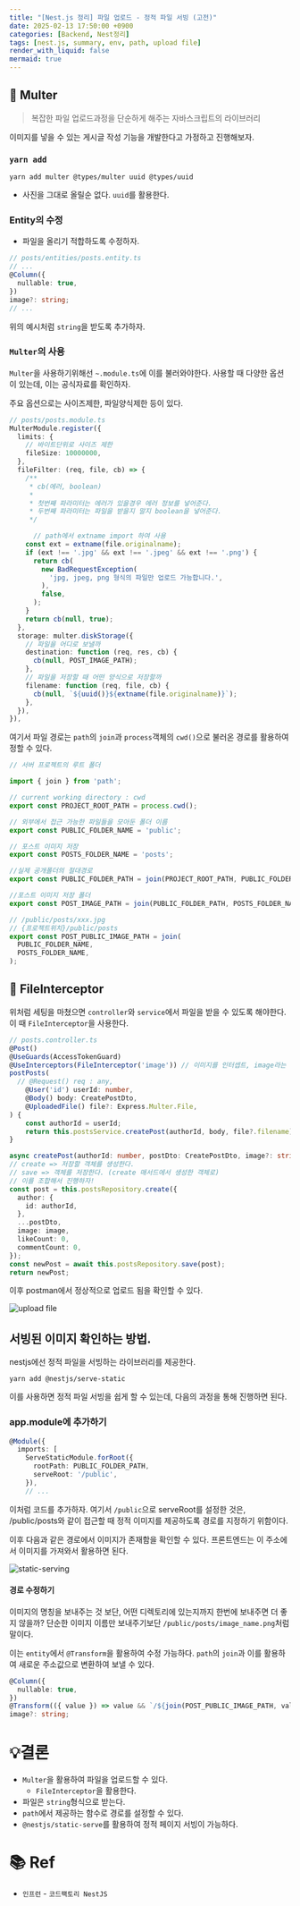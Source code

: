 ```yaml
---
title: "[Nest.js 정리] 파일 업로드 - 정적 파일 서빙 (고전)"
date: 2025-02-13 17:50:00 +0900
categories: [Backend, Nest정리]
tags: [nest.js, summary, env, path, upload file]
render_with_liquid: false
mermaid: true
---
```


## 📌 Multer

> 복잡한 파일 업로드과정을 단순하게 해주는 자바스크립트의 라이브러리

이미지를 넣을 수 있는 게시글 작성 기능을 개발한다고 가정하고 진행해보자.

### `yarn add`

```shell
yarn add multer @types/multer uuid @types/uuid
```

- 사진을 그대로 올릴순 없다. `uuid`를 활용한다. 

### Entity의 수정

- 파일을 올리기 적합하도록 수정하자.

```ts
// posts/entities/posts.entity.ts
// ...
@Column({
  nullable: true,
})
image?: string;
// ...
```

위의 예시처럼 `string`을 받도록 추가하자.

### `Multer`의 사용

`Multer`을 사용하기위해선 `~.module.ts`에 이를 불러와야한다. 사용할 때 다양한 옵션이 있는데, 이는 공식자료를 확인하자.

주요 옵션으로는 사이즈제한, 파일양식제한 등이 있다.

```ts
// posts/posts.module.ts
MulterModule.register({
  limits: {
    // 바이트단위로 사이즈 제한
    fileSize: 10000000,
  },
  fileFilter: (req, file, cb) => {
    /**
     * cb(에러, boolean)
     *
     * 첫번째 파라미터는 에러가 있을경우 에러 정보를 넣어준다.
     * 두번째 파라미터는 파일을 받을지 말지 boolean을 넣어준다.
     */

      // path에서 extname import 하여 사용
    const ext = extname(file.originalname);
    if (ext !== '.jpg' && ext !== '.jpeg' && ext !== '.png') {
      return cb(
        new BadRequestException(
          'jpg, jpeg, png 형식의 파일만 업로드 가능합니다.',
        ),
        false,
      );
    }
    return cb(null, true);
  },
  storage: multer.diskStorage({
    // 파일을 어디로 보낼까
    destination: function (req, res, cb) {
      cb(null, POST_IMAGE_PATH);
    },
    // 파일을 저장할 때 어떤 양식으로 저장할까
    filename: function (req, file, cb) {
      cb(null, `${uuid()}${extname(file.originalname)}`);
    },
  }),
}),
```

여기서 파일 경로는 `path`의 `join`과 `process`객체의 `cwd()`으로 불러온 경로를 활용하여 정할 수 있다.

```ts
// 서버 프로젝트의 루트 폴더

import { join } from 'path';

// current working directory : cwd
export const PROJECT_ROOT_PATH = process.cwd();

// 외부에서 접근 가능한 파일들을 모아둔 폴더 이름
export const PUBLIC_FOLDER_NAME = 'public';

// 포스트 이미지 저장
export const POSTS_FOLDER_NAME = 'posts';

//실제 공개폴더의 절대경로
export const PUBLIC_FOLDER_PATH = join(PROJECT_ROOT_PATH, PUBLIC_FOLDER_NAME);

//포스트 이미지 저장 폴더
export const POST_IMAGE_PATH = join(PUBLIC_FOLDER_PATH, POSTS_FOLDER_NAME);

// /public/posts/xxx.jpg
// {프로젝트위치}/public/posts
export const POST_PUBLIC_IMAGE_PATH = join(
  PUBLIC_FOLDER_NAME,
  POSTS_FOLDER_NAME,
);
```

## 📌 FileInterceptor

위처럼 세팅을 마쳤으면 `controller`와 `service`에서 파일을 받을 수 있도록 해야한다. 이 때 `FileInterceptor`을 사용한다.

```ts
// posts.controller.ts
@Post()
@UseGuards(AccessTokenGuard)
@UseInterceptors(FileInterceptor('image')) // 이미지를 인터셉트, image라는 키값으르 확인함
postPosts(
  // @Request() req : any,
    @User('id') userId: number,
    @Body() body: CreatePostDto,
    @UploadedFile() file?: Express.Multer.File,
) {
    const authorId = userId;
    return this.postsService.createPost(authorId, body, file?.filename);
}
```

```ts
async createPost(authorId: number, postDto: CreatePostDto, image?: string) {
// create => 저장할 객체를 생성한다.
// save => 객체를 저장한다. (create 매서드에서 생성한 객체로)
// 이를 조합해서 진행하자!
const post = this.postsRepository.create({
  author: {
    id: authorId,
  },
  ...postDto,
  image: image,
  likeCount: 0,
  commentCount: 0,
});
const newPost = await this.postsRepository.save(post);
return newPost;
```

이후 postman에서 정상적으로 업로드 됨을 확인할 수 있다.

<img src="/assets/img/nest/summary/250213/upload_file.png" alt="upload file">

## 서빙된 이미지 확인하는 방법.

nestjs에선 정적 파일을 서빙하는 라이브러리를 제공한다.

```shell
yarn add @nestjs/serve-static
```

이를 사용하면 정적 파일 서빙을 쉽게 할 수 있는데, 다음의 과정을 통해 진행하면 된다.

### app.module에 추가하기

```ts
@Module({
  imports: [
    ServeStaticModule.forRoot({
      rootPath: PUBLIC_FOLDER_PATH,
      serveRoot: '/public',
    }),
    // ...
```

이처럼 코드를 추가하자. 여기서 `/public`으로 serveRoot를 설정한 것은, /public/posts와 같이 접근할 때 정적 이미지를 제공하도록 경로를 지정하기 위함이다.

이후 다음과 같은 경로에서 이미지가 존재함을 확인할 수 있다. 프론트엔드는 이 주소에서 이미지를 가져와서 활용하면 된다.

<img src="/assets/img/nest/summary/250407/static-serve.png" alt="static-serving">

#### 경로 수정하기

이미지의 명칭을 보내주는 것 보단, 어떤 디렉토리에 있는지까지 한번에 보내주면 더 좋지 않을까?
단순한 이미지 이름만 보내주기보단 `/public/posts/image_name.png`처럼 말이다.

이는 `entity`에서 `@Transform`을 활용하여 수정 가능하다. `path`의 `join`과 이를 활용하여 새로운 주소값으로 변환하여 보낼 수 있다.

```ts
@Column({
  nullable: true,
})
@Transform(({ value }) => value && `/${join(POST_PUBLIC_IMAGE_PATH, value)}`)
image?: string;
```

# 💡결론

- `Multer`을 활용하여 파일을 업로드할 수 있다.
  - `FileInterceptor`을 활용한다.
- 파일은 `string`형식으로 받는다.
- `path`에서 제공하는 함수로 경로를 설정할 수 있다.
- `@nestjs/static-serve`를 활용하여 정적 페이지 서빙이 가능하다.

# 📚 Ref

- `인프런` - `코드팩토리 NestJS`
